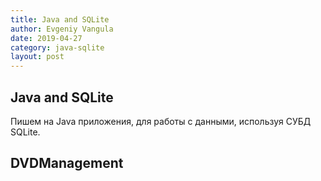 ```yaml
---
title: Java and SQLite
author: Evgeniy Vangula
date: 2019-04-27
category: java-sqlite
layout: post
---
```


## Java and SQLite

Пишем на Java приложения, для работы с данными, используя СУБД SQLite.

## DVDManagement
